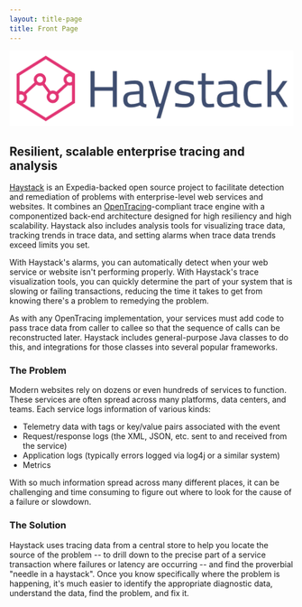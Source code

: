 ```yaml
---
layout: title-page
title: Front Page
---
```


![Haystack Logo](src/images/logo.png)

## Resilient, scalable enterprise tracing and analysis 

[Haystack](https://github.com/ExpediaDotCom/haystack) is an Expedia-backed open source project to facilitate detection
and remediation of problems with enterprise-level web services and websites. It combines an [OpenTracing](http://opentracing.io/documentation/)-compliant trace engine with
a componentized back-end architecture designed for high resiliency and high scalability. Haystack also includes analysis tools for visualizing trace data, tracking trends in trace data, and setting alarms when trace data trends exceed limits you set.

With Haystack's alarms, you can automatically detect when your web service or website isn't performing properly. With Haystack's trace visualization tools, you can quickly determine the part of your system that is slowing or failing transactions, reducing the time it takes to get from knowing there's a problem to remedying the problem.

As with any OpenTracing implementation, your services must add code to pass trace data from caller to callee so that the sequence of calls can be reconstructed later. Haystack includes general-purpose Java classes to do this, and integrations for those classes into several popular frameworks.

### The Problem
Modern websites rely on dozens or even hundreds of services to function. These services are often spread across many
platforms, data centers, and teams. Each service logs information of various kinds:

* Telemetry data with tags or key/value pairs associated with the event
* Request/response logs (the XML, JSON, etc. sent to and received from the service)
* Application logs (typically errors logged via log4j or a similar system)
* Metrics

With so much information spread across many different places, it can be challenging and time consuming to figure out where to look for the cause of a failure or slowdown. 

### The Solution
Haystack uses tracing data from a central store to help you locate the source of the problem -- to drill down to the precise part of a service transaction where failures or latency are occurring -- and find the proverbial "needle in a haystack". Once you know specifically where the problem is happening, it's much easier to identify the appropriate diagnostic data, understand the data, find the problem, and fix it.

